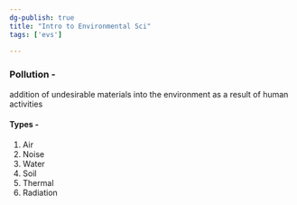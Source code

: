 ```yaml
---  
dg-publish: true  
title: "Intro to Environmental Sci"  
tags: ['evs']  
  
---  
```

  
### Pollution -   
addition of undesirable materials into the environment as a result of human activities  
  
#### Types -   
1. Air  
2. Noise  
3. Water  
4. Soil  
5. Thermal  
6. Radiation   
  
  
  
  

